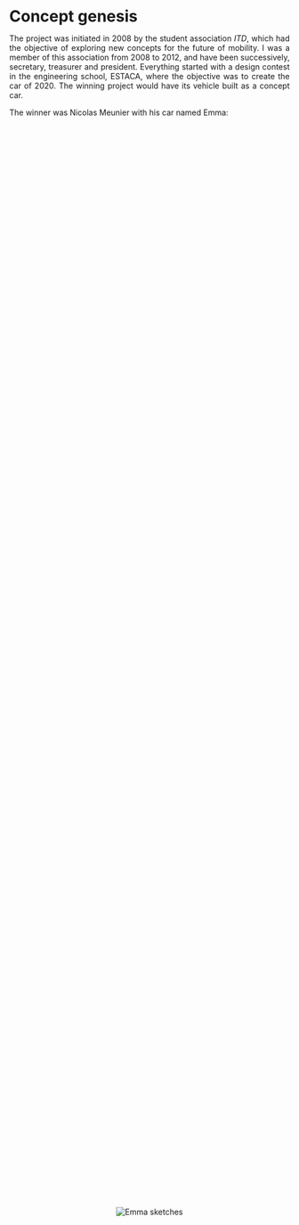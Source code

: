 <!--
.. title: Emma
.. slug: emma
.. date: 2019-10-31 15:57:03 UTC+08:00
.. tags: 
.. category: 
.. link: 
.. description: Emma: an urban electric vehicle
.. type: text
-->

<style>
* {
    margin: 0;
    padding: 0;
}
.imgbox {
    display: grid;
    height: 100%;
}
.center-fit {
    max-width: 100%;
    max-height: 100vh;
    margin: auto;
}
.center-fit-small {
    max-width: 70%;
    max-height: 100vh;
    margin: auto;
}

</style>
<style type="text/css">
    #gallery_container {
        position: relative;
    }
    .image-block {
        position: absolute;
    }
</style>



<h1> Concept genesis </h1>

<p style="text-align: justify; text-justify: inter-word;">
The project was initiated in 2008 by the student association <i>ITD</i>, which had the objective of exploring new concepts for the future of mobility. I was a member of this association from 2008 to 2012, and have been successively, secretary, treasurer and president. 
Everything started with a design contest in the engineering school, ESTACA, where the objective was to create the car of 2020. The winning project would have its vehicle built as a concept car.
</p>

The winner was Nicolas Meunier with his car named Emma:

<div class="imgbox">
	<img class="center-fit-small" src="/files/Emma_prj/Emma_drawing.png" alt="Emma sketches"/>
</div>
<br/>

<p style="text-align: justify; text-justify: inter-word;">
His concept was inspired by the Peel P50, the smallest car in the world according to Top Gear (<a href="https://youtu.be/dJfSS0ZXYdo" target="_blank">youtube link</a>). It was designed to be an electric urban car. It won the contest as it was an innovative idea and a great challenge from an engineering point of view. 
As a reminder, the Renault Twizy was not out and its conception had not even started yet.

The objective was for us to build this vehicle with the aim of being as close as possible to a commercial vehicle. Obviously there were some constraints due to the limited resources at our disposal, but our intention was still to build a functional vehicle.
</p>

<h1> Engineering conception </h1>

<p style="text-align: justify; text-justify: inter-word;">
Since we were trying to make a commercial quality vehicle, we did a survey of all the potential competitors. In 2009, the market for such urban zero-emission vehicles was small, therefore all the other examples were very odd and mostly invisible in the automotive landscape at the time. I won't go into detail because most of the examples are not sold anymore or were never made available to the public. Currently, the Aixam e-city is the most easily available vehicle from that time (<a href="https://www.aixam.com/en/e-aixam-range" target="_blank">link</a>). Another interesting vehicle which is competing in the same space is the MDI AIRpod, which uses the compressed air to power the vehicle. According to the company website, it may still appear one day (<a href="https://www.mdi.lu/airpod2-en" target="_blank">link</a>). 


<p style="text-align: justify; text-justify: inter-word;">
We also drew a list of functional specifications to have a design workflow similar to a real car manufacturer. In order to have a product suitable for a hypothetical sale, we also followed the French standard for a license-free car. 
</p>

<h3> Vehicle architecture </h3>

<p style="text-align: justify; text-justify: inter-word;">
<b>Battery:</b>
For the battery, we chose NiMH technology from an early stage because it offered a better cost effectiveness compared to Lithium technology. The batteries would ideally be positioned as low as possible to keep the center of gravity low, and close to the front where the 2-wheel axle is located in order to avoid rollover. In a first approximation, the choice was to put them on the floor (option A). A backup solution if the vehicle was to be too unstable was to put them on the sides of the driver's legs (option B). This choice was not the preferred one as it would make it more difficult to enter the vehicle.

<table style="width:100%; text-align: center;">
	<tr>
	   <th style="text-align:center;"> <img src="/files/Emma_prj/Engineering/battery_pos_optA.png" width="400" alt="Battery position option A"/> </th>
	   <th style="text-align:center;"> <img src="/files/Emma_prj/Engineering/battery_pos_optB.png" width="400" alt="Battery position option B"/> </th>
	</tr>
	<tr>
	   <th style="text-align:center;"> Option A </th>
	   <th style="text-align:center;"> Option B </th>
	</tr>
</table>
We are grateful to Saft for providing the battery units.
</p>
<br/>

<p style="text-align: justify; text-justify: inter-word;">
<b>Ergonomics:</b>
As the objective was to make a low-cost vehicle, we wanted to have a very simple seat. Therefore, the choice was made to have a fixed angle between the seat and the backrest.  The only one degree of freedom allowed to adjust the driving position was the seat slider. Thus, the angle of the seat with the floor as well as the steering-wheel position needed to be carefully chosen to make the driving position comfortable for most people. An ergonomic study showed that it was possible to comfortably fit from the 10% female up to the 85% male mannequin. The position of the pedals was also designed to fit the majority of people.
<table style="width:100%; text-align: center;">
	<tr>
	   <th style="text-align:center;"> <img src="/files/Emma_prj/Engineering/Ergonomic_50man.png" width="300" alt="50% man"/> </th>
	   <th style="text-align:center;"> <img src="/files/Emma_prj/Engineering/Ergonomic_85man.png" width="300" alt="85% man"/> </th>
	   <th style="text-align:center;"> <img src="/files/Emma_prj/Engineering/Ergonomic_10woman.png" width="300" alt="10% woman"/> </th>
	</tr>
	<tr>
	   <th style="text-align:center;"> 50% man </th>
	   <th style="text-align:center;"> 85% man </th>
	   <th style="text-align:center;"> 10% woman </th>
	</tr>
</table>
</p>

<p style="text-align: justify; text-justify: inter-word;">
<b>Powertrain design:</b>
We specified that the vehicle should be able to climb a 33% slope and reach a top speed of 45km/h in under 10s. As the cost was a great limitation in the design, we chose to use an off-the-shelf motor. This choice made it impossible to meet the criteria with a static gear ratio. Therefore, we made the choice to integrate a CVT in the powetrain. This transmission allowed enough torque at low speed to climb steep slopes and have a decent acceleration, while still being able to reach the top speed, making full use of the power available in each scenario. As a drawback it required another gear reduction after the CVT, making the whole powertrain both heavier and larger. 
</p>

<p style="text-align: justify; text-justify: inter-word;">
<b>Charger:</b> 
In order to contain the weight of the vehicle, and because the vehicle was designed as a commuter, the range was quite low at around 50km. To allow peace of mind to the driver and knowledge that recharging would be possible from most places, it was important to have a charger embedded in the vehicle. It was also a requirement who would be using the vehicle to go to work more than 25km. We were able to find a position under the hood where a hatch would be easy to integrate.
</p>

<div id="gallery_container"></div>
<div class="rows">
    <ul class="thumbnails">	
	<a href="/files/Emma_prj/Engineering/Powertrain_A.png" class="thumbnail image-reference" >
            <img src="/files/Emma_prj/Engineering/Powertrain_A.png" height="135px" alt="3D assembly of the swing arm with the powertrain (1)" style="margin: 0px 0px"></a>
	<a href="/files/Emma_prj/Engineering/Powertrain_B.png" class="thumbnail image-reference" >
            <img src="/files/Emma_prj/Engineering/Powertrain_B.png" height="135px" alt="3D assembly of the swing arm with the powertrain (2)" style="margin: 0px 0px"></a>
	<a href="/files/Emma_prj/Engineering/Front.png" class="thumbnail image-reference" >
            <img src="/files/Emma_prj/Engineering/Front.png" height="135px" alt="Position of the charger" style="margin: 0px 0px"></a>
	<a href="/files/Emma_prj/Engineering/34_all.png" class="thumbnail image-reference" >
            <img src="/files/Emma_prj/Engineering/34_all.png" height="135px" alt="Full car assembly without the body" style="margin: 0px 0px"></a>
	<a href="/files/Emma_prj/Engineering/side_all.png" class="thumbnail image-reference" >
            <img src="/files/Emma_prj/Engineering/side_all.png" height="135px" alt="Side view with the body" style="margin: 0px 0px"></a>
	<a href="/files/Emma_prj/Engineering/Picture1.png" class="thumbnail image-reference" >
            <img src="/files/Emma_prj/Engineering/Picture1.png" height="135px" alt="3D rendering" style="margin: 0px 0px"></a>
	<a href="/files/Emma_prj/Engineering/Picture2.png" class="thumbnail image-reference" >
            <img src="/files/Emma_prj/Engineering/Picture2.png" height="135px" alt="Potential car sharing plateform" style="margin: 0px 0px"></a>
</ul>
</div>

<h1> Frame welding </h1>

<h3> Main frame </h3>
<p style="text-align: justify; text-justify: inter-word;">
From the CAD design, we cut, bent and welded tubes to make the frame.
</p>

<div id="gallery_container"></div>
<div class="rows">
    <ul class="thumbnails">	
	<a href="/galleries/Frame/photo.jpg" class="thumbnail image-reference" >
            <img src="/galleries/Frame/photo.thumbnail.jpg" alt="Front part which should hold the front wheel"></a>
	<a href="/galleries/Frame/DSC00313.JPG" class="thumbnail image-reference" >
            <img src="/galleries/Frame/DSC00313.thumbnail.JPG" height="135px" alt="Frame in the middle of the process on top of the marble" style="margin: 1px 0px"></a>
	<a href="/galleries/Frame/DSC00318.JPG" class="thumbnail image-reference" >
            <img src="/galleries/Frame/DSC00318.thumbnail.JPG" height="135px" alt="Display of the arches' welding setup" style="margin: 1px 0px"></a>
	<a href="/galleries/Frame/DSC00392.JPG" class="thumbnail image-reference" >
            <img src="/galleries/Frame/DSC00392.thumbnail.JPG" height="135px" alt="Link of the wing arm with the frame" style="margin: 1px 0px"></a>
	<a href="/galleries/Frame/DSC00390.JPG" class="thumbnail image-reference" >
            <img src="/galleries/Frame/DSC00390.thumbnail.JPG" height="135px" alt="Side view of the frame" style="margin: 1px 0px"></a>
	<a href="/galleries/Frame/index.html" class="thumbnail image-reference" >
            <img src="/files/Useful_pics/More_pic.png" alt="Link to the gallery" style="margin: 1px 0px"></a>
</ul>
</div>

<h3> Swing arm </h3>
<p style="text-align: justify; text-justify: inter-word;">
The idea was to integrate the whole powertrain as close as possible to the rear wheel to provide the most space in the vehicle.
We finally chose to put everything on the swing arm as it was the easiest from a vehicle architecture point of view. It also had the advantage of reducing the complexity for the chain setup and maintenance. Although from a vehicle dynamics point of view, it is obviously not the right choice given the amount of unsuspended mass. But it was a compromise we accepted for a concept car.
Therefore, the swing arm was designed to receive the electric motor, the CVT and the gear reducer. 
</p>

<div id="gallery_container"></div>
<div class="rows">
    <ul class="thumbnails">	
	<a href="/galleries/Integration_GMP/DSCF0068.JPG" class="thumbnail image-reference" >
            <img src="/galleries/Integration_GMP/DSCF0068.thumbnail.JPG" alt="Cutting some metals with an angle grinder"></a>
	<a href="/galleries/Integration_GMP/DSCF0058.JPG" class="thumbnail image-reference" >
            <img src="/galleries/Integration_GMP/DSCF0058.thumbnail.JPG" height="135px" alt="Welding of stiffeners on the motor supporting plate" style="margin: 1px 0px"></a>
	<a href="/galleries/Integration_GMP/DSCF0078.JPG" class="thumbnail image-reference" >
            <img src="/galleries/Integration_GMP/DSCF0078.thumbnail.JPG" height="135px" alt="Swing arm finished" style="margin: 1px 0px"></a>
	<a href="/galleries/Integration_GMP/DSCF0400.JPG" class="thumbnail image-reference" >
            <img src="/galleries/Integration_GMP/DSCF0400.thumbnail.JPG" height="135px" alt="Swing arm painted and equipped with all the components" style="margin: 1px 0px"></a>
	<a href="/galleries/Integration_GMP/DSCF0402.JPG" class="thumbnail image-reference" >
            <img src="/galleries/Integration_GMP/DSCF0402.thumbnail.JPG" height="135px" alt="Powertrain assembled on the swing arm" style="margin: 1px 0px"></a>
	<a href="/galleries/Integration_GMP/index.html" class="thumbnail image-reference" >
            <img src="/files/Useful_pics/More_pic.png" alt="Link to the gallery" style="margin: 1px 0px"></a>
</ul>
</div>

<h1> Creation of the Body Master </h1>
<p style="text-align: justify; text-justify: inter-word;">
The bodywork started with the installation of wooden boxes fixed to the frame. The idea was to create the body around the frame to be sure it would fit. Indeed, it was possible to check the suspension wheel course and make sure any body parts were not in the way.
</p>

<div id="gallery_container"></div>
<div class="rows">
    <ul class="thumbnails">	
	<a href="/galleries/Bodywork_Wood/Front_box.jpg" class="thumbnail image-reference" >
            <img src="/galleries/Bodywork_Wood/Front_box.thumbnail.jpg" alt="Front wooden box"></a>
	<a href="/galleries/Bodywork_Wood/Wooden_bottom_box.jpg" class="thumbnail image-reference" >
            <img src="/galleries/Bodywork_Wood/Wooden_bottom_box.thumbnail.jpg" alt="Bottom wooden box"></a>
	<a href="/galleries/Bodywork_Wood/Wooden_main_box.jpg" class="thumbnail image-reference" >
            <img src="/galleries/Bodywork_Wood/Wooden_main_box.thumbnail.jpg" alt="Main volume"></a>
	<a href="/galleries/Bodywork_Wood/Wooden_back_box.jpg" class="thumbnail image-reference" >
            <img src="/galleries/Bodywork_Wood/Wooden_back_box.thumbnail.jpg" alt="Back wooden box "></a>
	<a href="/galleries/Bodywork_Wood/Side_view.jpg" class="thumbnail image-reference" >
            <img src="/galleries/Bodywork_Wood/Side_view.thumbnail.jpg" alt="Three-quarters_view, wooden boxes inside the frame"></a>
	<a href="/galleries/Bodywork_Wood/Three-quarters_view.jpg" class="thumbnail image-reference" >
            <img src="/galleries/Bodywork_Wood/Three-quarters_view.thumbnail.jpg" alt="Side_view, wooden boxes inside the frame"></a>
</ul>
</div>

<p style="text-align: justify; text-justify: inter-word;">
The second phase of the master's creation was to cut layers of foam according to the shapes of the body sections. The sections, previously prepared on CAD, were printed on paper and cut. They were then drawn on a first layer of foam. Then, each layer was doubled to get the symmetrical section at each cut. A rough section cutting was made with a band saw and finished precisely with a lathe-mounted disk sander.
Due to the choice to build the master around the frame to make sure that it would fit in the end, a long session of manually cutting and adjusting the sections was necessary to allow them to fit onto the wooden boxes. Then, a first squeezing of the section was made to make sure everything fit and to mark the position of the sections on the wood. Then, one by one they were glued onto the wooden boxes with putty. In this phase, a setting plate was made to provide a reference for the curve of the body. It was useful to make sure the sections were well placed and also to have a reference later during the sanding.
</p>


<div id="gallery_container"></div>
<div class="rows">
    <ul class="thumbnails">	
	<a href="/galleries/Foam_Sections/DSCF0095.JPG" class="thumbnail image-reference" >
            <img src="/galleries/Foam_Sections/DSCF0095.thumbnail.JPG" height="135px" alt="Drawings of the body with the sections, side and top view" style="margin: 1px 0px"></a>
	<a href="/galleries/Foam_Sections/DSCF0089.JPG" class="thumbnail image-reference" >
            <img src="/galleries/Foam_Sections/DSCF0089.thumbnail.JPG" alt="Section drawn on the foam" style="margin: 1px 0px"></a>
	<a href="/galleries/Foam_Sections/DSCF0123.JPG" class="thumbnail image-reference" >
            <img src="/galleries/Foam_Sections/DSCF0123.thumbnail.JPG" alt="Foam sections prepared and attached by pairs to provide symmetrical sides" style="margin: 1px 0px"></a>
	<a href="/galleries/Foam_Sections/DSCF0131.JPG" class="thumbnail image-reference" >
            <img src="/galleries/Foam_Sections/DSCF0131.thumbnail.JPG" alt="Rough cut of the sections with the band saw"style="margin: 1px 0px"></a>
	<a href="/galleries/Foam_Sections/DSCF0160.JPG" class="thumbnail image-reference" >
            <img src="/galleries/Foam_Sections/DSCF0160.thumbnail.JPG" alt="Finishing the sections with lathe-mounted disk sander"></a>
	<a href="/galleries/Foam_Sections/DSCF0137.JPG" class="thumbnail image-reference" >
            <img src="/galleries/Foam_Sections/DSCF0137.thumbnail.JPG" alt="First positionning of the side sections"></a>
	<a href="/galleries/Foam_Sections/DSCF0204.JPG" class="thumbnail image-reference" >
            <img src="/galleries/Foam_Sections/DSCF0204.thumbnail.JPG" alt="Most of the sections are ready and fit on the frame"></a>
	<a href="/galleries/Foam_Sections/DSCF0220.JPG" class="thumbnail image-reference" >
            <img src="/galleries/Foam_Sections/DSCF0220.thumbnail.JPG" alt="Preparation of the putty to do the collage"></a>
	<a href="/galleries/Foam_Sections/DSCF0226.JPG" class="thumbnail image-reference" >
            <img src="/galleries/Foam_Sections/DSCF0226.thumbnail.JPG" alt="After being placed on the frame, the sections are maintained together during the drying of the putty"></a>
	<a href="/galleries/Foam_Sections/DSCF0302.JPG" class="thumbnail image-reference" >
            <img src="/galleries/Foam_Sections/DSCF0302.thumbnail.JPG" height="135px" alt="All the sections are fixed one to another (1)"></a>
	<a href="/galleries/Foam_Sections/DSCF0298.JPG" class="thumbnail image-reference" >
            <img src="/galleries/Foam_Sections/DSCF0298.thumbnail.JPG" alt="All the sections are fixed one to another (2)" style="margin: 1px 0px"></a>
	<a href="/galleries/Foam_Sections/index.html" class="thumbnail image-reference" >
            <img src="/files/Useful_pics/More_pic.png" alt="Link to the gallery" style="margin: 1px 0px"></a>
</ul>
</div>

<p style="text-align: justify; text-justify: inter-word;">
Third phase consisted of the sanding of the foam to create the final shape of the body. The blue and black paint were used to highlight the part to sand, as the two neighboring sections needed to be continuous.
</p>

<div id="gallery_container"></div>
<div class="rows">
    <ul class="thumbnails">	
	<a href="/galleries/Foam_sanding/DSCF0326.JPG" class="thumbnail image-reference" >
            <img src="/galleries/Foam_sanding/DSCF0326.thumbnail.JPG" height="135px" alt="Left side view, half sanding" style="margin: 1px 0px"></a>
	<a href="/galleries/Foam_sanding/DSCF0324.JPG" class="thumbnail image-reference" >
            <img src="/galleries/Foam_sanding/DSCF0324.thumbnail.JPG" alt="Back view, half sanding" style="margin: 1px 0px"></a>
	<a href="/galleries/Foam_sanding/DSCF0333.JPG" class="thumbnail image-reference" >
            <img src="/galleries/Foam_sanding/DSCF0333.thumbnail.JPG" alt="Front view in the middle of the sanding process" style="margin: 1px 0px"></a>
	<a href="/galleries/Foam_sanding/DSCF0342.JPG" class="thumbnail image-reference" >
            <img src="/galleries/Foam_sanding/DSCF0342.thumbnail.JPG" alt="Front view" style="margin: 1px 0px"></a>
	<a href="/galleries/Foam_sanding/DSCF0350.JPG" class="thumbnail image-reference" >
            <img src="/galleries/Foam_sanding/DSCF0350.thumbnail.JPG" alt="Side view at the end of sanding" style="margin: 1px 0px"></a>
	<a href="/galleries/Foam_sanding/index.html" class="thumbnail image-reference" >
            <img src="/files/Useful_pics/More_pic.png" alt="Link to the gallery" style="margin: 1px 0px"></a>
</ul>
</div>

<p style="text-align: justify; text-justify: inter-word;">
After the shape of the body was finalized, a layer of glass fiber was applied to the foam. The objective was to have a robust master to create the mold of the body. A resin copy of the windshield was also made to avoid modeling this part in foam. 
First, putty had been applied to the section's junctions to make sure that they wouldn't seen on the master. Then, glass fiber layers were cut and placed on the different surfaces of the vehicle. The resin was applied and debubblizers were used to remove any potential air bubbles. The resin application had to be fast to obtain uniform thickness. 
</p>

<div id="gallery_container"></div>
<div class="rows">
    <ul class="thumbnails">	
	<a href="/galleries/Master_glassfiber/DSCF0359.JPG" class="thumbnail image-reference" >
            <img src="/galleries/Master_glassfiber/DSCF0359.thumbnail.JPG" height="135px" alt="Putty application to mask the sections' junctions (Front)" style="margin: 1px 0px"></a>
	<a href="/galleries/Master_glassfiber/DSCF0370.JPG" class="thumbnail image-reference" >
            <img src="/galleries/Master_glassfiber/DSCF0370.thumbnail.JPG" height="135px" alt="Fiber glass cutted and placed on the hood, roof and hatchback" style="margin: 1px 0px"></a>
	<a href="/galleries/Master_glassfiber/DSCF0372.JPG" class="thumbnail image-reference" >
            <img src="/galleries/Master_glassfiber/DSCF0372.thumbnail.JPG" height="135px" alt="Fiber glass cutted and placed on the hood, roof and hatchback (front)" style="margin: 1px 0px"></a>
	<a href="/galleries/Master_glassfiber/DSCF0386.JPG" class="thumbnail image-reference" >
            <img src="/galleries/Master_glassfiber/DSCF0386.thumbnail.JPG" height="135px" alt="Application of the resin with a brush and debubblizer to remove the air bubbles" style="margin: 1px 0px"></a>
	<a href="/galleries/Master_glassfiber/DSCF0388.JPG" class="thumbnail image-reference" >
            <img src="/galleries/Master_glassfiber/DSCF0388.thumbnail.JPG" height="135px" alt="The resin has been applied, need to wait to dry..." style="margin: 1px 0px"></a>
	<a href="/galleries/Master_glassfiber/index.html" class="thumbnail image-reference" >
            <img src="/files/Useful_pics/More_pic.png" alt="Link to the gallery" style="margin: 1px 0px"></a>
</ul>
</div>

<h1> Public presentation at the Paris Motor Show 2010 </h1>

<p style="text-align: justify; text-justify: inter-word;">
The vehicle was presented for the first time to the public at the Paris Motor Show 2010 in the ESTACA booth. As the fabrication of the Master took longer than expected, it was presented in an intermediate state. The fiberglass was painted in the vehicle's color and tape was placed on the vehicle to highlight the lines. The powertrain was mounted on the vehicle to give a complete external look. 
</p>

<div id="gallery_container"></div>
<div class="rows">
    <ul class="thumbnails">	
	<a href="/galleries/Status_mondial2010/DSCF0436.JPG" class="thumbnail image-reference" >
            <img src="/galleries/Status_mondial2010/DSCF0436.JPG" height="162px" alt="Side of the car" style="margin: 1px 0px"></a>
	<a href="/galleries/Status_mondial2010/DSCF0438.JPG" class="thumbnail image-reference" >
            <img src="/galleries/Status_mondial2010/DSCF0438.JPG" height="162px" alt="Front, with a tentative design of the headlight" style="margin: 1px 0px"></a>
	<a href="/galleries/Status_mondial2010/DSCF0756.JPG" class="thumbnail image-reference" >
            <img src="/galleries/Status_mondial2010/DSCF0756.JPG" height="162px" alt="Side of the car (2)" style="margin: 1px 0px"></a>
	<a href="/galleries/Status_mondial2010/DSCF0755.JPG" class="thumbnail image-reference" >
            <img src="/galleries/Status_mondial2010/DSCF0755.JPG" height="162px" alt="Three quarter back" style="margin: 1px 0px"></a>
	<a href="/galleries/Status_mondial2010/DSCF0754.JPG" class="thumbnail image-reference" >
            <img src="/galleries/Status_mondial2010/DSCF0754.JPG" height="162px" alt="Side of the car (3)" style="margin: 1px 0px"></a>
</ul>
</div>

<h1> From the master to the bodywork </h1>

<p style="text-align: justify; text-justify: inter-word;">

To get the body of the car, two major steps are needed. First, creating the mold, then doing the bodywork itself. Before the mold, a hard work of correcting the surface of the master was required, to create smooth lines. Then, a wood panel was created in the center of the vehicle to create the contact surface of the two bodywork sides. Then, application of wax was made onto the master before applying the glass fiber and resin similarly to the master's creation. Once the mold are reinforced with wood panel, the bodywork fabrication is made, again with the same process. Both fiberglass sides are assembled and sanding is done to refined the lines of the car. The opening and the different body parts were cut. Mounting parts were made to fix the bodywork to the frame. Finally, the painting was made. The vehicle was nearly ready for its second public appearance.

</p>

<div id="gallery_container"></div>
<div class="rows">
    <ul class="thumbnails">	
	<a href="/galleries/Body/0.jpg" class="thumbnail image-reference" >
            <img src="/galleries/Body/0.thumbnail.jpg" height="135px" alt="Two sides of the mold over the master" style="margin: 1px 0px"></a>
	<a href="/galleries/Body/1.jpg" class="thumbnail image-reference" >
            <img src="/galleries/Body/1.thumbnail.jpg" height="135px" alt="Bodywork assembled and sanding started" style="margin: 1px 0px"></a>
	<a href="/galleries/Body/5.jpg" class="thumbnail image-reference" >
            <img src="/galleries/Body/5.thumbnail.jpg" height="135px" alt="Bodywork sliced, positionning on the frame" style="margin: 1px 0px"></a>
	<a href="/galleries/Body/7.jpg" class="thumbnail image-reference" >
            <img src="/files/Emma_prj/7_small.jpg" height="135px" alt="Openings cut" style="margin: 1px 0px"></a>
	<a href="/galleries/Body/8.jpg" class="thumbnail image-reference" >
            <img src="/files/Emma_prj/8_small.jpg" height="135px" alt="Prepared for the painting" style="margin: 1px 0px"></a>
	<a href="/galleries/Body/index.html" class="thumbnail image-reference" >
            <img src="/files/Useful_pics/More_pic.png" height="135px" alt="Link to the gallery" style="margin: 1px 0px"></a>
</ul>
</div>

<h1> Public presentation at the Paris Motor Show 2012 </h1>

<p style="text-align: justify; text-justify: inter-word;">
Once the bodywork was completed, the final external look of the car was unveiled at the Paris Motor Show 2012. As a peculiarity of the car, it had only one door. As a one seater, two were not needed and it simplified the fabrication of the body, with less moving parts to adjust. The lenticular headlights were also installed.
</p>

<div style="width: 100%; display: table;">
    <div style="display: table-row; position: right;">
        <div style="width: 59.16%; display: table-cell;"> 
		<a href="/galleries/Status_mondial2012/P1000910.JPG" class="thumbnail image-reference" title="Three quarter front left">
		    <img src="/galleries/Status_mondial2012/P1000910.JPG" alt="Three quarter front left" style="margin: 2px -4px"></a>
	</div>
        <div style="display: table-cell; vertical-align: top;" > 
		<div id="gallery_container"></div>
		<div class="rows">
		    <ul class="thumbnails">	
			<a href="/galleries/Status_mondial2012/P1000911.JPG" class="thumbnail image-reference" title="Left side with the door">
			    <img src="/galleries/Status_mondial2012/P1000911.JPG" width=48% alt="Left side with the door" style="margin: 1px 0px"></a>
			<a href="/galleries/Status_mondial2012/P1010022.JPG" class="thumbnail image-reference" title="Front">
			    <img src="/galleries/Status_mondial2012/P1010022.JPG" width=48% alt="Front" style="margin: 1px 0px"></a>
			<a href="/galleries/Status_mondial2012/P1000912.JPG" class="thumbnail image-reference" title="Three quarter front right">
			    <img src="/galleries/Status_mondial2012/P1000912.JPG" width=48% alt="Three quarter front right" style="margin: 1px 0px"></a>
			<a href="/galleries/Status_mondial2012/P1000913.JPG" class="thumbnail image-reference" title="Three quarter back right">
			    <img src="/galleries/Status_mondial2012/P1000913.JPG" width=48% alt="Three quarter back right" style="margin: 1px 0px"></a>
			<a href="/galleries/Status_mondial2012/P1010023.JPG" class="thumbnail image-reference" title="Three quarter front left (2)">
			    <img src="/galleries/Status_mondial2012/P1010023.JPG" width=48% alt="Three quarter front left (2)" style="margin: 1px 0px"></a>
			<a href="/galleries/Status_mondial2012/P1010024.JPG" class="thumbnail image-reference" title="Back">
			    <img src="/galleries/Status_mondial2012/P1010024.JPG" width=48% alt="Back"  style="margin: 1px 0px"></a>
		</ul>
		</div>
	</div>
    </div>
</div>

<h1> Epilogue </h1>

<p style="text-align: justify; text-justify: inter-word;">
My participation in this project ended there as I was no longer a student and more importantly not close to Laval anymore. We could say that we developed the vehicle from scratch to a functional vehicle. Naturally, the vehicle was not finished at that stage. The interior was the last big part that last from a design perspective. From a manufacturing one, more works needed to be done to really have a completed vehicle. The suspensions settings required refinements to adapt for the differences between the initial plan and the real vehicle. The braking system was lacking of reliability. All the electrical wirings and all the accessories needed to be installed even if they were ready in 2012. Of course, I am sure that I forget many other small things as I am writing this list. 
<br/>
From the promise of only constructing a concept car, we achieved way more. We drew specifications, created a possible marketing plan. We made some compromises to respect constraints such as usability, vehicle dynamics, norms, cost effectiveness... I could say that I am proud to have realized such an ambitious project. It was challenging but allowed us to learn a lot from different areas.

</p>
<br/>

	
<h1> Acknowledgments </h1>

<h3> Partners </h3>

<!--img class="center-fit-small" src="/files/Emma_prj/indus_partners/indus_partners_all.png" alt="logos partners"/-->
<table style="width:100%">
	<tr>
	   <th> <img src="/files/Emma_prj/indus_partners/Estaca.png" width="200" alt="ESTACA logo"/> </th>
	   <th>	<img src="/files/Emma_prj/indus_partners/Gruau.png" width="220" alt="Gruau logo"/> </th>
	   <th>	<img src="/files/Emma_prj/indus_partners/saft.png" width="140" alt="Saft logo"/> </th>
	   <th>	<img src="/files/Emma_prj/indus_partners/CVTech.jpg" width="180" alt="CVTech logo"/> </th>
	</tr>
</table>

<table style="width:100%">
	<tr>
	   <th> <img src="/files/Emma_prj/indus_partners/Sefi.jpg" width="160" alt="Sefi logo"/> </th>
	   <th>	<img src="/files/Emma_prj/indus_partners/FAAR.jpg" width="200" alt="FAAR Industry logo"/> </th>
	   <th>	<img src="/files/Emma_prj/indus_partners/boullier.png" width="160" alt="Ets Boullier logo"/> </th>
	</tr>
</table>

<h3> People involved </h3>

<table style="width:100%; text-align: center;">
	<tr>
	   <th style="text-align:top-left; vertical-align: top;"> ITD team members: </th>
	   <th style="text-align:top-left; vertical-align: top;"> <b>Gruau's team for their help in the bodywork:</b> </th>
	<tr>
	   <th style="text-align:left; vertical-align: top; font-weight: normal;"> 
  		<ul> <li>Valentin Magnier</li>
  		     <li>Alexandre Barat</li>
		     <li>Jean-François Navillod</li>
		     <li>Raphaël  Da Silva</li>
		     <li>Quentin Montaigne</li>
		     <li>Thomas Halgrain</li>
		     <li>Guillaume Blanchard</li>
		     <li>Kévin Soccol</li>
		     <li>Antoine Simon</li>
		     <li>Hervé Denouault</li>
		     <li>...</li>
		</ul> </th>
	   <th style="text-align:left; vertical-align: top; font-weight: normal;"> 
  		<ul> <li>Alain Halbert</li>
  		     <li>Cyril Chauvin</li>
		     <li>Patrick Jacob</li>
		     <li>...</li>
		</ul> </th>
	</tr>
</table>




